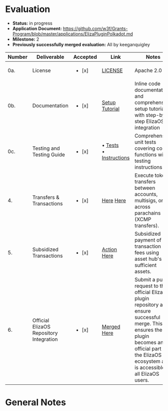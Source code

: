# Evaluation

- **Status:** in progress
- **Application Document:** https://github.com/w3f/Grants-Program/blob/master/applications/ElizaPluginPolkadot.md
- **Milestone:** 2
- **Previously successfully merged evaluation:** All by keeganquigley

| Number | Deliverable | Accepted | Link | Notes |
| ------------- | ------------- | ------------- | ------------- | ------------- |
| 0a. | License | <ul><li>[x] </li></ul> | [LICENSE](https://github.com/Esscrypt/plugin-polkadot/blob/main/LICENSE) | Apache 2.0 |
| 0b. | Documentation | <ul><li>[x] </li></ul> | [Setup Tutorial](https://github.com/Esscrypt/plugin-polkadot/blob/main/README.md#step-by-step-usage)<br> | Inline code documentation and comprehensive setup tutorial with step-by-step ElizaOS integration |
| 0c. | Testing and Testing Guide | <ul><li>[x] </li></ul> | • [Tests](https://github.com/Esscrypt/plugin-polkadot/tree/main/src/tests)<br>• [Instructions](https://github.com/Esscrypt/plugin-polkadot/blob/main/README.md#testing) | Comprehensive unit tests covering core functions with testing instructions |
| 4.     | Transfers & Transactions | <ul><li>[x] </li></ul> | [Here](https://github.com/Esscrypt/plugin-polkadot/blob/main/src/actions/crossChainTransfer.ts) [Here](https://github.com/Esscrypt/plugin-polkadot/blob/main/src/actions/transferFunds.ts) | Execute token transfers between accounts, multisigs, or across parachains (XCMP transfers).    
| 5.     | Subsidized Transactions  | <ul><li>[x] </li></ul> | [Action Here](https://github.com/Esscrypt/plugin-polkadot/blob/main/src/actions/subsidizedTransfer.ts)	|Subsidized payment of transaction fees using asset hub's sufficient assets.                  |
| 6.     | Official ElizaOS Repository Integration | <ul><li>[x] </li></ul> | [Merged Here](https://github.com/elizaos-plugins/registry/pull/184#event-18525664150) |Submit a pull request to the official ElizaOS plugin repository and ensure successful merge. This ensures the plugin becomes an official part of the ElizaOS ecosystem and is accessible to all ElizaOS users. |

# General Notes
